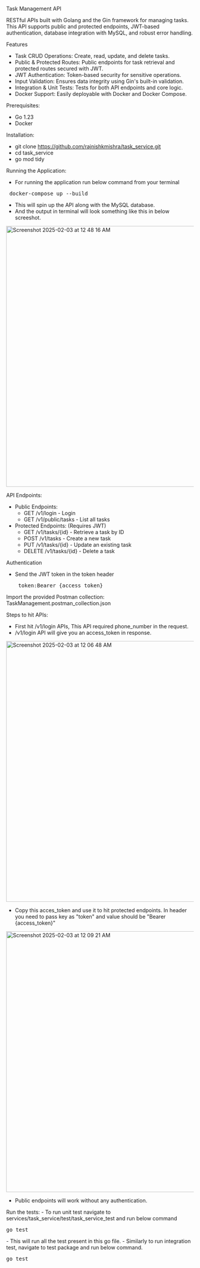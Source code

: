 Task Management API

RESTful APIs built with Golang and the Gin framework for managing tasks. 
This API supports public and protected endpoints, JWT-based authentication, database integration with MySQL, and robust error handling.

Features
- Task CRUD Operations: Create, read, update, and delete tasks.
- Public & Protected Routes: Public endpoints for task retrieval and protected routes secured with JWT.
- JWT Authentication: Token-based security for sensitive operations.
- Input Validation: Ensures data integrity using Gin's built-in validation.
- Integration & Unit Tests: Tests for both API endpoints and core logic.
- Docker Support: Easily deployable with Docker and Docker Compose.

Prerequisites:
- Go 1.23
- Docker

Installation:
- git clone https://github.com/rajnishkmishra/task_service.git
- cd task_service
- go mod tidy

Running the Application:
- For running the application run below command from your terminal
<pre> docker-compose up --build </pre>
- This will spin up the API along with the MySQL database.
- And the output in terminal will look something like this in below screeshot.

<img width="700" alt="Screenshot 2025-02-03 at 12 48 16 AM" src="https://github.com/user-attachments/assets/f5256c0f-0144-4e24-851a-c6ee55611acc" />

API Endpoints:
- Public Endpoints:
    - GET /v1/login - Login
    - GET /v1/public/tasks - List all tasks
- Protected Endpoints: (Requires JWT)
    - GET /v1/tasks/{id} - Retrieve a task by ID
    - POST /v1/tasks - Create a new task
    - PUT /v1/tasks/{id} - Update an existing task
    - DELETE /v1/tasks/{id} - Delete a task

Authentication
- Send the JWT token in the token header
  <pre> token:Bearer {access_token} </pre>

Import the provided Postman collection: TaskManagement.postman_collection.json

Steps to hit APIs:
- First hit /v1/login APIs, This API required phone_number in the request.
- /v1/login API will give you an access_token in response.

<img width="700" alt="Screenshot 2025-02-03 at 12 06 48 AM" src="https://github.com/user-attachments/assets/efcb3f5b-13d1-4019-961c-2af7fc473833" />

- Copy this acces_token and use it to hit protected endpoints. In header you need to pass key as "token" and value should be "Bearer {access_token}"

<img width="700" alt="Screenshot 2025-02-03 at 12 09 21 AM" src="https://github.com/user-attachments/assets/2b54a036-586a-420f-b12d-f8f4888bb43e" />
        
-  Public endpoints will work without any authentication.

Run the tests:
    - To run unit test navigate to services/task_service/test/task_service_test and run below command
    <pre>go test</pre>
    - This will run all the test present in this go file.
    - Similarly to run integration test, navigate to test package and run below command.
    <pre>go test</pre>
